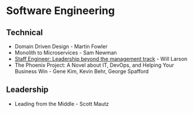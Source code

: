 # Software Engineering

## Technical

- Domain Driven Design - Martin Fowler
- Monolith to Microservices - Sam Newman
- [Staff Engineer: Leadership beyond the management track](https://staffeng.com/book/) - Will Larson
- The Phoenix Project: A Novel about IT, DevOps, and Helping Your Business Win - Gene Kim, Kevin Behr, George Spafford

## Leadership

- Leading from the Middle - Scott Mautz
